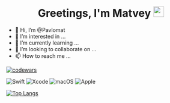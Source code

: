 <h1 align="center">Greetings, I'm Matvey 
<img src="https://github.com/blackcater/blackcater/raw/main/images/Hi.gif" height="28"/></h1 > 

<!---
![Metrics](https://metrics.lecoq.io/pavlomat?template=classic&base.indepth=false&base.hireable=false&config.timezone=Europe%2FMoscow)
--->

- 👋 Hi, I’m @Pavlomat
- 👀 I’m interested in ...
- 🌱 I’m currently learning ...
- 💞️ I’m looking to collaborate on ...
- 📫 How to reach me ...

[![codewars](https://www.codewars.com/users/Pipison/badges/micro)](https://www.codewars.com/users/username) 

![Swift](https://img.shields.io/badge/swift-orange?style=for-the-badge&logo=swift&logoColor=white) ![Xcode](https://img.shields.io/badge/Xcode-007ACC?style=for-the-badge&logo=Xcode&logoColor=white) ![macOS](https://img.shields.io/badge/iOS-green?style=for-the-badge&logo=macos&logoColor=F0F0F0) 	![Apple](https://img.shields.io/badge/Apple-gray?style=for-the-badge&logo=apple&logoColor=white)

[![Top Langs](https://github-readme-stats.vercel.app/api/top-langs/?username=pavlomat&layout=compact)](https://github.com/pavlomat/github-readme-stats)

<!---
Pavlomat/Pavlomat is a ✨ special ✨ repository because its `README.md` (this file) appears on your GitHub profile.
You can click the Preview link to take a look at your changes.
--->
